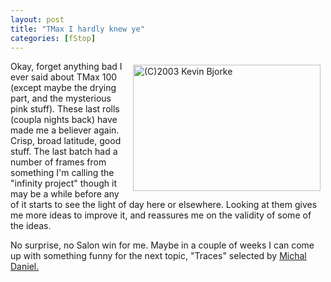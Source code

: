 ```yaml
---
layout: post
title: "TMax I hardly knew ye"
categories: [fStop]
---
```

<img src="http://www.botzilla.com/bpix/mar03f-23.jpg" width=300 height=202 align="right" title="(C)2003 Kevin Bjorke" hspace=8 vspace=6>Okay, forget anything bad I ever said about TMax 100 (except maybe the drying part, and the mysterious pink stuff). These last rolls (coupla nights back) have made me a believer again. Crisp, broad latitude, good stuff. The last batch had a number of frames from something I'm calling the "infinity project" though it may be a while before any of it starts to see the light of day here or elsewhere. Looking at them gives me more ideas to improve it, and reassures me on the validity of some of the ideas.

No surprise, no Salon win for me. Maybe in a couple of weeks I can come up with something funny for the next topic, "Traces" selected by <a href="http://www.proofsheet.com/" target="linkframe">Michal Daniel.</a>
<br clear="right">


